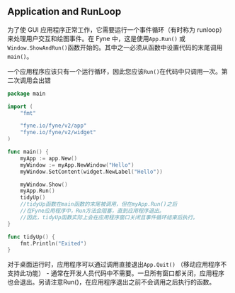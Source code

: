 ## Application and RunLoop

为了使 GUI 应用程序正常工作，它需要运行一个事件循环（有时称为 runloop）来处理用户交互和绘图事件。在 Fyne 中，这是使用`App.Run()` 或`Window.ShowAndRun()`函数开始的。其中之一必须从函数中设置代码的末尾调用`main()`。

一个应用程序应该只有一个运行循环，因此您应该`Run()`在代码中只调用一次。第二次调用会出错

```go
package main

import (
	"fmt"

	"fyne.io/fyne/v2/app"
	"fyne.io/fyne/v2/widget"
)

func main() {
	myApp := app.New()
	myWindow := myApp.NewWindow("Hello")
	myWindow.SetContent(widget.NewLabel("Hello"))

	myWindow.Show()
	myApp.Run()
	tidyUp()
	//tidyUp函数在main函数的末尾被调用，但在myApp.Run()之后
	//在Fyne应用程序中，Run方法会阻塞，直到应用程序退出。
	//因此，tidyUp函数实际上会在应用程序窗口关闭且事件循环结束后执行。
}

func tidyUp() {
	fmt.Println("Exited")
}

```


对于桌面运行时，应用程序可以通过调用直接退出`App.Quit()` （移动应用程序不支持此功能） - 通常在开发人员代码中不需要。一旦所有窗口都关闭，应用程序也会退出。另请注意Run()，在应用程序退出之前不会调用之后执行的函数。